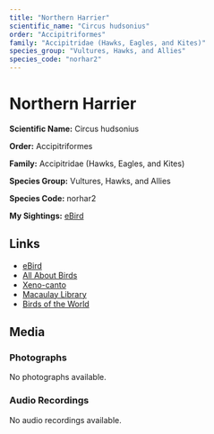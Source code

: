 ```yaml
---
title: "Northern Harrier"
scientific_name: "Circus hudsonius"
order: "Accipitriformes"
family: "Accipitridae (Hawks, Eagles, and Kites)"
species_group: "Vultures, Hawks, and Allies"
species_code: "norhar2"
---
```


# Northern Harrier

**Scientific Name:** Circus hudsonius

**Order:** Accipitriformes

**Family:** Accipitridae (Hawks, Eagles, and Kites)

**Species Group:** Vultures, Hawks, and Allies

**Species Code:** norhar2

**My Sightings:** [eBird](https://ebird.org/lifelist?r=world&time=life&spp=norhar2)

## Links
* [eBird](https://ebird.org/species/norhar2) 
* [All About Birds](https://www.allaboutbirds.org/guide/norhar2) 
* [Xeno-canto](https://www.xeno-canto.org/species/norhar2) 
* [Macaulay Library](https://search.macaulaylibrary.org/catalog?taxonCode=norhar2&sort=rating_rank_desc)
* [Birds of the World](https://birdsoftheworld.org/bow/species/norhar2)

## Media
### Photographs
No photographs available.

### Audio Recordings
No audio recordings available.
